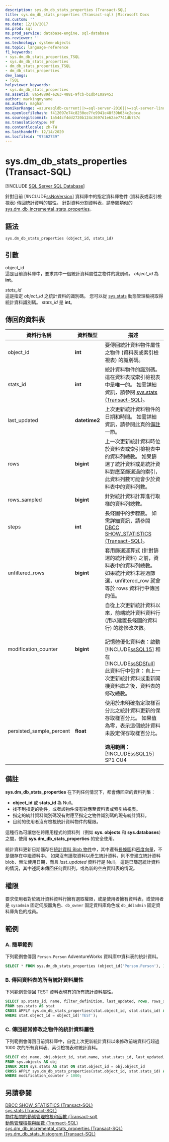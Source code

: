```yaml
---
description: sys.dm_db_stats_properties (Transact-SQL)
title: sys.dm_db_stats_properties (Transact-sql) |Microsoft Docs
ms.custom: ''
ms.date: 12/18/2017
ms.prod: sql
ms.prod_service: database-engine, sql-database
ms.reviewer: ''
ms.technology: system-objects
ms.topic: language-reference
f1_keywords:
- sys.dm_db_stats_properties_TSQL
- sys.dm_db_stats_properties
- dm_db_stats_properties_TSQL
- dm_db_stats_properties
dev_langs:
- TSQL
helpviewer_keywords:
- sys.dm_db_stats_properties
ms.assetid: 8a54889d-e263-4881-9fcb-b1db410a9453
author: markingmyname
ms.author: maghan
monikerRange: =azuresqldb-current||>=sql-server-2016||>=sql-server-linux-2017||=azuresqldb-mi-current
ms.openlocfilehash: f412097e74c8230ee7fe9941e48f39b034c2ebca
ms.sourcegitcommit: 1a544cf4dd2720b124c3697d1e62ae7741db757c
ms.translationtype: MT
ms.contentlocale: zh-TW
ms.lasthandoff: 12/14/2020
ms.locfileid: "97462739"
---
```

# <a name="sysdm_db_stats_properties-transact-sql"></a>sys.dm_db_stats_properties (Transact-SQL)
[!INCLUDE [SQL Server SQL Database](../../includes/applies-to-version/sql-asdb.md)]

  針對目前 [!INCLUDE[ssNoVersion](../../includes/ssnoversion-md.md)] 資料庫中的指定資料庫物件 (資料表或索引檢視表) 傳回統計資料的屬性。 針對資料分割資料表，請參閱類似的 [sys.dm_db_incremental_stats_properties](../../relational-databases/system-dynamic-management-views/sys-dm-db-incremental-stats-properties-transact-sql.md)。 
 
## <a name="syntax"></a>語法  
  
```  
sys.dm_db_stats_properties (object_id, stats_id)  
```  
  
## <a name="arguments"></a>引數  
 object_id  
 這是目前資料庫中，要求其中一個統計資料屬性之物件的識別碼。 *object_id* 為 **int**。  
  
 *stats_id*  
 這是指定 *object_id* 之統計資料的識別碼。 您可以從 [sys.stats](../../relational-databases/system-catalog-views/sys-stats-transact-sql.md) 動態管理檢視取得統計資料識別碼。 *stats_id* 是 **int**。  
  
## <a name="table-returned"></a>傳回的資料表  
  
|資料行名稱|資料類型|描述|  
|-----------------|---------------|-----------------|  
|object_id|**int**|要傳回統計資料物件屬性之物件 (資料表或索引檢視表) 的識別碼。|  
|stats_id|**int**|統計資料物件的識別碼。 這在資料表或索引檢視表中是唯一的。 如需詳細資訊，請參閱 [sys.stats &#40;Transact-SQL&#41;](../../relational-databases/system-catalog-views/sys-stats-transact-sql.md)。|  
|last_updated|**datetime2**|上次更新統計資料物件的日期和時間。 如需詳細資訊，請參閱此頁的[備註](#Remarks)一節。|  
|rows|**bigint**|上一次更新統計資料時位於資料表或索引檢視表中的資料列總數。 如果篩選了統計資料或是統計資料對應至篩選過的索引，此資料列數可能會少於資料表中的資料列數。|  
|rows_sampled|**bigint**|針對統計資料計算進行取樣的資料列總數。|  
|steps|**int**|長條圖中的步驟數。 如需詳細資訊，請參閱 [DBCC SHOW_STATISTICS &#40;Transact-SQL&#41;](../../t-sql/database-console-commands/dbcc-show-statistics-transact-sql.md)。|  
|unfiltered_rows|**bigint**|套用篩選運算式 (針對篩選的統計資料) 之前，資料表中的資料列總數。 如果統計資料未經過篩選，unfiltered_row 就會等於 rows 資料行中傳回的值。|  
|modification_counter|**bigint**|自從上次更新統計資料以來，前端統計資料資料行 (用以建置長條圖的資料行) 的總修改次數。<br /><br /> 記憶體優化資料表：啟動 [!INCLUDE[ssSQL15](../../includes/sssql15-md.md)] 和在 [!INCLUDE[ssSDSfull](../../includes/sssdsfull-md.md)] 此資料行中包含：自上一次更新統計資料或重新開機資料庫之後，資料表的修改總數。|  
|persisted_sample_percent|**float**|使用於未明確指定取樣百分比之統計資料更新的保存取樣百分比。 如果值為零，表示這個統計資料未設定保存取樣百分比。<br /><br /> **適用範圍：** [!INCLUDE[ssSQL15](../../includes/sssql15-md.md)] SP1 CU4|  
  
## <a name="remarks"></a><a name="Remarks"></a> 備註  
 **sys.dm_db_stats_properties** 在下列任何情況下，都會傳回空的資料列集：  
  
-   **object_id** 或 **stats_id** 為 Null。    
-   找不到指定的物件，或者該物件沒有對應至資料表或索引檢視表。    
-   指定的統計資料識別碼沒有對應至指定之物件識別碼的現有統計資料。    
-   目前的使用者沒有檢視統計資料物件的權限。  
  
 這種行為可讓您在跨應用程式的資料列（例如 **sys. objects** 和 **sys.databases**）之間，使用 **sys.dm_db_stats_properties** 的安全使用。  
 
統計資料更新日期儲存在[統計資料 Blob 物件](../../relational-databases/statistics/statistics.md#DefinitionQOStatistics)中，其中還有[長條圖](../../relational-databases/statistics/statistics.md#histogram)和[密度向量](../../relational-databases/statistics/statistics.md#density)，不是儲存在中繼資料中。 如果沒有讀取資料以產生統計資料，則不會建立統計資料 blob、無法使用日期，而且 *last_updated* 資料行是 Null。 這是已篩選統計資料的情況，其中述詞未傳回任何資料列，或為新的空白資料表的情況。
  
## <a name="permissions"></a>權限  
 要求使用者對於統計資料資料行擁有選取權限，或是使用者擁有資料表，或使用者是 `sysadmin` 固定伺服器角色、`db_owner` 固定資料庫角色或 `db_ddladmin` 固定資料庫角色的成員。  
  
## <a name="examples"></a>範例  

### <a name="a-simple-example"></a>A. 簡單範例
下列範例會傳回 `Person.Person` AdventureWorks 資料庫中資料表的統計資料。

```sql
SELECT * FROM sys.dm_db_stats_properties (object_id('Person.Person'), 1);
``` 
  
### <a name="b-returning-all-statistics-properties-for-a-table"></a>B. 傳回資料表的所有統計資料屬性  
 下列範例會傳回 TEST 資料表現有的所有統計資料屬性。  
  
```sql  
SELECT sp.stats_id, name, filter_definition, last_updated, rows, rows_sampled, steps, unfiltered_rows, modification_counter   
FROM sys.stats AS stat   
CROSS APPLY sys.dm_db_stats_properties(stat.object_id, stat.stats_id) AS sp  
WHERE stat.object_id = object_id('TEST');  
```  
  
### <a name="c-returning-statistics-properties-for-frequently-modified-objects"></a>C. 傳回經常修改之物件的統計資料屬性  
 下列範例會傳回目前資料庫中，自從上次更新統計資料以來修改前端資料行超過 1000 次的所有資料表、索引檢視表和統計資料。  
  
```sql  
SELECT obj.name, obj.object_id, stat.name, stat.stats_id, last_updated, modification_counter  
FROM sys.objects AS obj   
INNER JOIN sys.stats AS stat ON stat.object_id = obj.object_id  
CROSS APPLY sys.dm_db_stats_properties(stat.object_id, stat.stats_id) AS sp  
WHERE modification_counter > 1000;  
```  
  
## <a name="see-also"></a>另請參閱  
 [DBCC SHOW_STATISTICS &#40;Transact-SQL&#41;](../../t-sql/database-console-commands/dbcc-show-statistics-transact-sql.md)   
 [sys.stats &#40;Transact-SQL&#41;](../../relational-databases/system-catalog-views/sys-stats-transact-sql.md)   
 [物件相關的動態管理檢視和函數 &#40;Transact-sql&#41;](../../relational-databases/system-dynamic-management-views/object-related-dynamic-management-views-and-functions-transact-sql.md)   
 [動態管理檢視與函數 &#40;Transact-SQL&#41;](~/relational-databases/system-dynamic-management-views/system-dynamic-management-views.md)  
 [sys.dm_db_incremental_stats_properties (Transact-SQL)](../../relational-databases/system-dynamic-management-views/sys-dm-db-incremental-stats-properties-transact-sql.md)  
 [sys.dm_db_stats_histogram (Transact-SQL)](../../relational-databases/system-dynamic-management-views/sys-dm-db-stats-histogram-transact-sql.md) 
  

